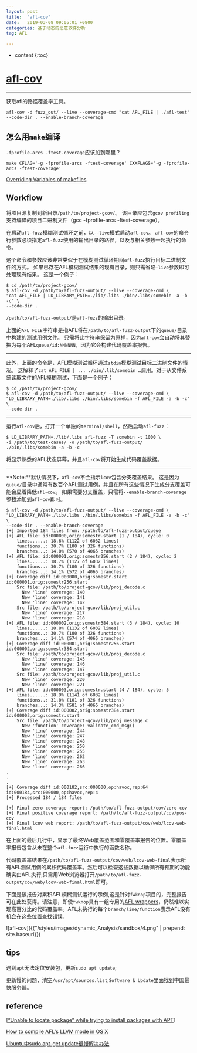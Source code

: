 ```yaml
---
layout: post
title:  "afl-cov"
date:   2019-03-08 09:05:01 +0800
categories: 基于动态的恶意软件分析
tag: AFL

---
```

* content
{:toc}


# [afl-cov](https://github.com/mrash/afl-cov)

---

获取afl的路径覆盖率工具。

```shell
afl-cov -d fuzz_out/ --live --coverage-cmd "cat AFL_FILE | ./afl-test" --code-dir . --enable-branch-coverage
```

## 怎么用`make`编译 

`-fprofile-arcs -ftest-coverage`应该加到哪里？

```shell
make CFLAG='-g -fprofile-arcs -ftest-coverage' CXXFLAGS='-g -fprofile-arcs -ftest-coverage'
```

[Overriding Variables of makefiles](https://stackoverflow.com/questions/38503337/how-can-i-override-flags-in-my-makefile-by-modifying-the-make-command)

## Workflow

将项目源复制到新目录`/path/to/project-gcov/`。 该目录应包含`gcov profiling`支持编译的项目二进制文件（gcc -fprofile-arcs -ftest-coverage）。

在启动`afl-fuzz`模糊测试循环之前，以`--live`模式启动`afl-cov`。 `afl-cov`的命令行参数必须指定`afl-fuzz`使用的输出目录的路径，以及与相关参数一起执行的命令。 

这个命令和参数应该非常类似于在模糊测试循环期间`afl-fuzz`执行目标二进制文件的方式。 如果已存在AFL模糊测试结果的现有目录，则只需省略`—live`参数即可处理现有结果。 这是一个例子：

```shell
$ cd /path/to/project-gcov/
$ afl-cov -d /path/to/afl-fuzz-output/ --live --coverage-cmd \
"cat AFL_FILE | LD_LIBRARY_PATH=./lib/.libs ./bin/.libs/somebin -a -b -c" \
--code-dir .
```

`/path/to/afl-fuzz-output/`是`afl-fuzz`的输出目录。

上面的`AFL_FILE`字符串是指AFL将在`/path/to/afl-fuzz-output`下的`queue/`目录中构建的测试用例文件。 只需将此字符串保留为原样，因为`afl-cov`会自动将其替换为每个AFL`queue/id:NNNNNN`，因为它会构建代码覆盖率报告。

---

此外，上面的命令是，AFL模糊测试循环通过`stdin`模糊测试目标二进制文件的情况。 这解释了`cat AFL_FILE | ... ./bin/.lib/somebin …`调用。对于从文件系统读取文件的AFL模糊测试，下面是一个例子：

```shell
$ cd /path/to/project-gcov/
$ afl-cov -d /path/to/afl-fuzz-output/ --live --coverage-cmd \
"LD_LIBRARY_PATH=./lib/.libs ./bin/.libs/somebin -f AFL_FILE -a -b -c" \
--code-dir .
```

---

运行`afl-cov`后，打开一个单独的`terminal/shell`，然后启动`afl-fuzz`：

```shell
$ LD_LIBRARY_PATH=./lib/.libs afl-fuzz -T somebin -t 1000 \
-i /path/to/test-cases/ -o /path/to/afl-fuzz-output/ ./bin/.libs/somebin -a -b -c
```

将显示熟悉的AFL状态屏幕，并且`afl-cov`将开始生成代码覆盖数据。

---

**Note:**默认情况下，`afl-cov`不会指示`lcov`包含分支覆盖结果。 这是因为`queue/`目录中通常有数百个AFL测试用例，并且在所有这些情况下生成分支覆盖可能会显着降低`afl-cov`。 如果需要分支覆盖，只需将`--enable-branch-coverage`参数添加到`afl-cov`即可。

```shell
$ afl-cov -d /path/to/afl-fuzz-output/ --live --coverage-cmd \
"LD_LIBRARY_PATH=./lib/.libs ./bin/.libs/somebin -f AFL_FILE -a -b -c" \
--code-dir . --enable-branch-coverage
[+] Imported 184 files from: /path/to/afl-fuzz-output/queue
[+] AFL file: id:000000,orig:somestr.start (1 / 184), cycle: 0
    lines......: 18.6% (1122 of 6032 lines)
    functions..: 30.7% (100 of 326 functions)
    branches...: 14.0% (570 of 4065 branches)
[+] AFL file: id:000001,orig:somestr256.start (2 / 184), cycle: 2
    lines......: 18.7% (1127 of 6032 lines)
    functions..: 30.7% (100 of 326 functions)
    branches...: 14.1% (572 of 4065 branches)
[+] Coverage diff id:000000,orig:somestr.start id:000001,orig:somestr256.start
    Src file: /path/to/project-gcov/lib/proj_decode.c
      New 'line' coverage: 140
      New 'line' coverage: 141
      New 'line' coverage: 142
    Src file: /path/to/project-gcov/lib/proj_util.c
      New 'line' coverage: 217
      New 'line' coverage: 218
[+] AFL file: id:000002,orig:somestr384.start (3 / 184), cycle: 10
    lines......: 18.8% (1132 of 6032 lines)
    functions..: 30.7% (100 of 326 functions)
    branches...: 14.1% (574 of 4065 branches)
[+] Coverage diff id:000001,orig:somestr256.start id:000002,orig:somestr384.start
    Src file: /path/to/project-gcov/lib/proj_decode.c
      New 'line' coverage: 145
      New 'line' coverage: 146
      New 'line' coverage: 147
    Src file: /path/to/project-gcov/lib/proj_util.c
      New 'line' coverage: 220
      New 'line' coverage: 221
[+] AFL file: id:000003,orig:somestr.start (4 / 184), cycle: 5
    lines......: 18.9% (1141 of 6032 lines)
    functions..: 31.0% (101 of 326 functions)
    branches...: 14.3% (581 of 4065 branches)
[+] Coverage diff id:000002,orig:somestr384.start id:000003,orig:somestr.start
    Src file: /path/to/project-gcov/lib/proj_message.c
      New 'function' coverage: validate_cmd_msg()
      New 'line' coverage: 244
      New 'line' coverage: 247
      New 'line' coverage: 248
      New 'line' coverage: 250
      New 'line' coverage: 255
      New 'line' coverage: 262
      New 'line' coverage: 263
      New 'line' coverage: 266
.
.
.
[+] Coverage diff id:000182,src:000000,op:havoc,rep:64 id:000184,src:000000,op:havoc,rep:4
[+] Processed 184 / 184 files

[+] Final zero coverage report: /path/to/afl-fuzz-output/cov/zero-cov
[+] Final positive coverage report: /path/to/afl-fuzz-output/cov/pos-cov
[+] Final lcov web report: /path/to/afl-fuzz-output/cov/web/lcov-web-final.html
```

在上面的最后几行中，显示了最终Web覆盖范围和零覆盖率报告的位置。零覆盖率报告包含从未在整个`afl-fuzz`运行中执行的函数名称。

代码覆盖率结果在`/path/to/afl-fuzz-output/cov/web/lcov-web-final`表示所有AFL测试用例的累积代码覆盖率。然后可以检查这些数据以确保所有预期的功能确实由AFL执行,只需用Web浏览器打开`/path/to/afl-fuzz-output/cov/web/lcov-web-final.html`即可。

下面是该报告对累积AFL模糊测试运行的示例,这是针对`fwknop`项目的，完整报告可在此处获得。请注意，即使`fwknop`具有一组专用的[AFL wrappers](https://github.com/mrash/fwknop/tree/master/test/afl)，仍然难以实现高百分比的代码覆盖率。AFL未执行的每个`branch/line/function`表示AFL没有机会在这些位置查找错误。

![afl-cov]({{"/styles/images/dynamic_Analysis/sandbox/4.png" | prepend: site.baseurl}})

## tips

遇到`apt`无法定位安装包，更新`sudo apt update`;

更新慢的问题，清空`/usr/apt/sources.list`,`Software & Update`里面找到中国最快服务器。

## reference

[[“Unable to locate package” while trying to install packages with APT](https://askubuntu.com/questions/378558/unable-to-locate-package-while-trying-to-install-packages-with-apt)]

[How to compile AFL's LLVM mode in OS X](https://reverse.put.as/2017/07/10/compiling-afl-osx-llvm-mode/)

[Ubuntu中sudo apt-get update很慢解决办法](https://blog.csdn.net/qwqw3333333/article/details/78239448)